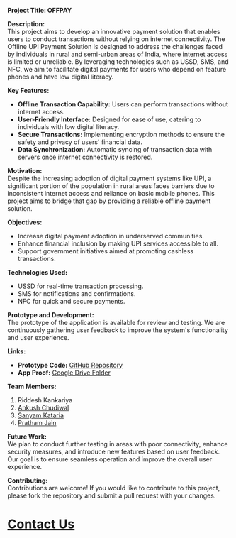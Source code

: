 
**Project Title: OFFPAY**

**Description:**  
This project aims to develop an innovative payment solution that enables users to conduct transactions without relying on internet connectivity. The Offline UPI Payment Solution is designed to address the challenges faced by individuals in rural and semi-urban areas of India, where internet access is limited or unreliable. By leveraging technologies such as USSD, SMS, and NFC, we aim to facilitate digital payments for users who depend on feature phones and have low digital literacy.

**Key Features:**  
- **Offline Transaction Capability:** Users can perform transactions without internet access.  
- **User-Friendly Interface:** Designed for ease of use, catering to individuals with low digital literacy.  
- **Secure Transactions:** Implementing encryption methods to ensure the safety and privacy of users' financial data.  
- **Data Synchronization:** Automatic syncing of transaction data with servers once internet connectivity is restored.  

**Motivation:**  
Despite the increasing adoption of digital payment systems like UPI, a significant portion of the population in rural areas faces barriers due to inconsistent internet access and reliance on basic mobile phones. This project aims to bridge that gap by providing a reliable offline payment solution.

**Objectives:**  
- Increase digital payment adoption in underserved communities.  
- Enhance financial inclusion by making UPI services accessible to all.  
- Support government initiatives aimed at promoting cashless transactions.

**Technologies Used:**  
- USSD for real-time transaction processing.  
- SMS for notifications and confirmations.  
- NFC for quick and secure payments.

**Prototype and Development:**  
The prototype of the application is available for review and testing. We are continuously gathering user feedback to improve the system's functionality and user experience.

**Links:**  
- **Prototype Code:** [GitHub Repository](https://github.com/Riddesh12/OFFPAY)  
- **App Proof:** [Google Drive Folder](https://drive.google.com/drive/folders/1OapWq3YGWxEJurp78pZQhSzwZ5Kfb2fD?usp=sharing)  

**Team Members:**  
1. Riddesh Kankariya  
2. [Ankush Chudiwal](https://github.com/Ankush1oo8)  
3. [Sanyam Kataria](https://github.com/Sanyamj894)
4. [Pratham Jain](https://github.com/pratham-jain01)  

**Future Work:**  
We plan to conduct further testing in areas with poor connectivity, enhance security measures, and introduce new features based on user feedback. Our goal is to ensure seamless operation and improve the overall user experience.

**Contributing:**  
Contributions are welcome! If you would like to contribute to this project, please fork the repository and submit a pull request with your changes.

# [Contact Us](https://riddesh12.github.io/OFFPAY-contact-us-page/)  

